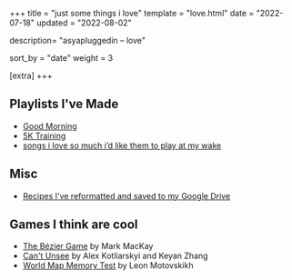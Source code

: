 +++
title = "just some things i love"
template = "love.html"
date = "2022-07-18"
updated = "2022-08-02"

description= "asyapluggedin – love"

sort_by = "date"
weight = 3

[extra]
+++

## Playlists I've Made

- [Good Morning](https://open.spotify.com/playlist/3xS8F4L36SrQ5wRcI5t9hy?si=fa24cb282f9c42b6)
- [5K Training](https://open.spotify.com/playlist/5ag9zNJVBjeE5QlmGrzzkt?si=7087b970ecb842ac)
- [songs i love so much i’d like them to play at my wake](https://open.spotify.com/playlist/4RhwrKubXoddHzYoeMEq8N)

## Misc

- [Recipes I've reformatted and saved to my Google Drive](https://drive.google.com/drive/folders/1B_9VvWcOdduy1uCITMy5h2AOW5gH-_oM?usp=sharing)

## Games I think are cool

- [The Bézier Game](https://bezier.method.ac/) by Mark MacKay
- [Can't Unsee](https://cantunsee.space/) by Alex Kotliarskyi and Keyan Zhang
- [World Map Memory Test](https://motovskikh.ru/en/world/) by Leon Motovskikh
